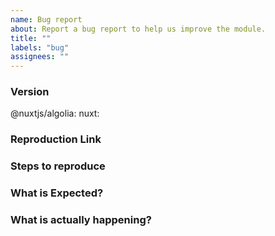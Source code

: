 ```yaml
---
name: Bug report
about: Report a bug report to help us improve the module.
title: ""
labels: "bug"
assignees: ""
---
```


<!-- **IMPORTANT!**
Before reporting a bug, please make sure that you have read through our documentation and you think your problem is indeed an issue related to our module. -->

### Version

@nuxtjs/algolia: <!-- ex: v0.1.0 -->
nuxt: <!-- ex: v2.13.0 -->

### Reproduction Link

<!--
A minimal test case based on one of:
- a GitHub repository that can reproduce the bug
-->

### Steps to reproduce

### What is Expected?

### What is actually happening?
